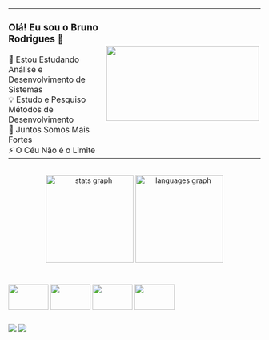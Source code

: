 <table align="center">
  <tr>
    <td style="padding: 0; margin: 0; text-align: left;">
      <h3>Olá! Eu sou o Bruno Rodrigues 👋</h3>
      <ul style="list-style-type: none; margin: 0; padding: 0;">
        <li>🌱 Estou Estudando Análise e Desenvolvimento de Sistemas</li>
        <li>💡 Estudo e Pesquiso Métodos de Desenvolvimento</li>
        <li>👯 Juntos Somos Mais Fortes</li>
        <li>⚡ O Céu Não é o Limite</li>
      </ul>
    </td>
    <td align="center" style="padding: 0;">
      <img src="https://user-images.githubusercontent.com/74038190/212749726-d36b8253-74bb-4509-870d-e29ed3b8ff4a.gif" height="150" width="305" style="border: 3px solid white;">
    </td>
  </tr>
</table>







<br>

<div align="center">
  <img src="https://github-readme-stats.vercel.app/api?username=LuizReinoso&hide_title=false&hide_rank=false&show_icons=true&include_all_commits=true&count_private=true&disable_animations=false&theme=react&locale=pt-br&hide_border=false" height="175" alt="stats graph"  />
  <img src="https://github-readme-stats.vercel.app/api/top-langs?username=LuizReinoso&locale=pt-br&hide_title=false&layout=compact&card_width=320&langs_count=5&theme=react&hide_border=false" height="175" alt="languages graph"  />


</div>


###


<div style="display: inline_block"><br>
  <img align="center"  height="50" width="80" <img src="https://cdn.jsdelivr.net/gh/devicons/devicon/icons/html5/html5-plain-wordmark.svg" />
  <img align="center"  height="50" width="80" src="https://cdn.jsdelivr.net/gh/devicons/devicon/icons/css3/css3-plain-wordmark.svg" />
  <img align="center"  height="50" width="80" <img src="https://cdn.jsdelivr.net/gh/devicons/devicon/icons/cplusplus/cplusplus-original.svg" />
  <img align="center"  height="50" width="80" src="https://cdn.jsdelivr.net/gh/devicons/devicon/icons/java/java-original-wordmark.svg" />
</div>  

   ##
  
<div>
<a href="https://www.linkedin.com/in/bruno-rodrigues-ba25b6209/" target="_blank"><img src="https://img.shields.io/badge/-LinkedIn-%230077B5?style=for-the-badge&logo=linkedin&logoColor=white" target="_blank"></a>  
 <a href = "mailto:brunoluiz_28@hotmail.com"><img src="https://img.shields.io/badge/-Gmail-%23333?style=for-the-badge&logo=gmail&logoColor=white" target="_blank"></a>
 
  </div>  

